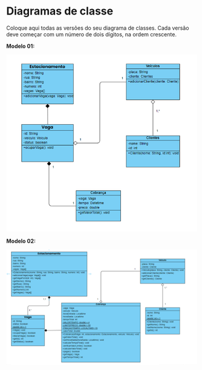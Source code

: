 # Diagramas de classe
Coloque aqui todas as versões do seu diagrama de classes. Cada versão deve começar com um número de dois dígitos, na ordem crescente.

**Modelo 01:**

![Diagrama de Classe 01 - Estacionamento](/docs/diagramas/DiagramaEstacionamento.png)

**Modelo 02:**

![Diagrama de Classe 02 - Estacionamento](/docs/diagramas/DiagramaEstacionamento02.png)